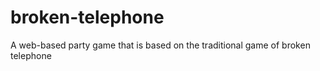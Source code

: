 # broken-telephone
A web-based party game that is based on the traditional game of broken telephone
